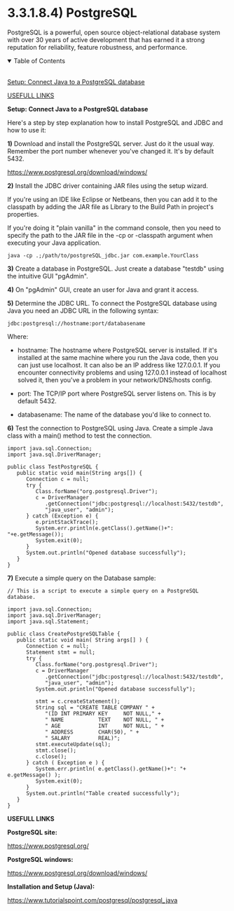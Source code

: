 # 3.3.1.8.4) PostgreSQL

PostgreSQL is a powerful, open source object-relational database system with over 30 years of active development that has earned it a strong reputation for reliability, feature robustness, and performance.

<details open>
<summary>Table of Contents</summary>
<br>

[Setup: Connect Java to a PostgreSQL database](#h1)

[USEFULL LINKS](#h2)

</details>

<a name="h1"/>

**Setup: Connect Java to a PostgreSQL database**

Here's a step by step explanation how to install PostgreSQL and JDBC and how to use it:

**1)** Download and install the PostgreSQL server. Just do it the usual way. Remember the port number whenever you've changed it. It's by default 5432.

https://www.postgresql.org/download/windows/

**2)** Install the JDBC driver containing JAR files using the setup wizard.

If you're using an IDE like Eclipse or Netbeans, then you can add it to the classpath by adding the JAR file as Library to the Build Path in project's properties.

If you're doing it "plain vanilla" in the command console, then you need to specify the path to the JAR file in the -cp or -classpath argument when executing your Java application.
```
java -cp .;/path/to/postgreSQL_jdbc.jar com.example.YourClass
```

**3)** Create a database in PostgreSQL. Just create a database "testdb" using the intuitive GUI "pgAdmin".

**4)** On "pgAdmin" GUI, create an user for Java and grant it access.

**5)** Determine the JDBC URL. To connect the PostgreSQL database using Java you need an JDBC URL in the following syntax:
```
jdbc:postgresql://hostname:port/databasename
```

Where:

* hostname: The hostname where PostgreSQL server is installed. If it's installed at the same machine where you run the Java code, then you can just use localhost. It can also be an IP address like 127.0.0.1. If you encounter connectivity problems and using 127.0.0.1 instead of localhost solved it, then you've a problem in your network/DNS/hosts config.

* port: The TCP/IP port where PostgreSQL server listens on. This is by default 5432.

* databasename: The name of the database you'd like to connect to.

**6)** Test the connection to PostgreSQL using Java. Create a simple Java class with a main() method to test the connection.
```
import java.sql.Connection;
import java.sql.DriverManager;

public class TestPostgreSQL {
   public static void main(String args[]) {
      Connection c = null;
      try {
         Class.forName("org.postgresql.Driver");
         c = DriverManager
            .getConnection("jdbc:postgresql://localhost:5432/testdb",
            "java_user", "admin");
      } catch (Exception e) {
         e.printStackTrace();
         System.err.println(e.getClass().getName()+": "+e.getMessage());
         System.exit(0);
      }
      System.out.println("Opened database successfully");
   }
}
```

**7)** Execute a simple query on the Database sample:
```
// This is a script to execute a simple query on a PostgreSQL database.

import java.sql.Connection;
import java.sql.DriverManager;
import java.sql.Statement;

public class CreatePostgreSQLTable {
   public static void main( String args[] ) {
      Connection c = null;
      Statement stmt = null;
      try {
         Class.forName("org.postgresql.Driver");
         c = DriverManager
            .getConnection("jdbc:postgresql://localhost:5432/testdb",
            "java_user", "admin");
         System.out.println("Opened database successfully");

         stmt = c.createStatement();
         String sql = "CREATE TABLE COMPANY " +
            "(ID INT PRIMARY KEY     NOT NULL," +
            " NAME           TEXT    NOT NULL, " +
            " AGE            INT     NOT NULL, " +
            " ADDRESS        CHAR(50), " +
            " SALARY         REAL)";
         stmt.executeUpdate(sql);
         stmt.close();
         c.close();
      } catch ( Exception e ) {
         System.err.println( e.getClass().getName()+": "+ e.getMessage() );
         System.exit(0);
      }
      System.out.println("Table created successfully");
   }
}
```

<a name="h2"/>

**USEFULL LINKS**

**PostgreSQL site:**

https://www.postgresql.org/

**PostgreSQL windows:**

https://www.postgresql.org/download/windows/

**Installation and Setup (Java):**

https://www.tutorialspoint.com/postgresql/postgresql_java
